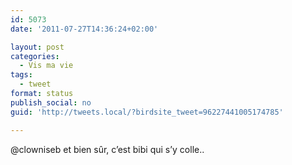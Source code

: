 ```yaml
---
id: 5073
date: '2011-07-27T14:36:24+02:00'

layout: post
categories:
  - Vis ma vie
tags:
  - tweet
format: status
publish_social: no
guid: 'http://tweets.local/?birdsite_tweet=96227441005174785'

---
```


@clowniseb et bien sûr, c’est bibi qui s’y colle..